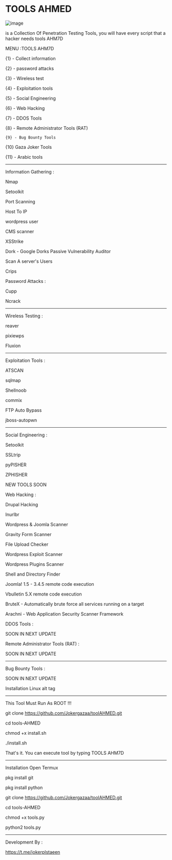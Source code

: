 # TOOLS AHMED



![image](https://user-images.githubusercontent.com/107787017/221176609-75abad3d-6dc9-4c2b-9178-1b95ec870464.png)



is a Collection Of Penetration Testing Tools, you will have every script that a hacker needs tools AHM7D


MENU :TOOLS AHM7D

{1} - Collect information
   
  {2} - password attacks
   
  {3} - Wireless test
    
 {4} - Exploitation tools
    
 {5} - Social Engineering
    
 {6} - Web Hacking
  
   {7} - DDOS Tools
   
  {8} - Remote Administrator Tools (RAT)
 
    {9} - Bug Bounty Tools
    
 {10} Gaza Joker Tools
   
  {11} - Arabic tools

----------------------------------------------------------------------------------------------------------------------------------------------------------------------------

Information Gathering :

Nmap

Setoolkit

Port Scanning

Host To IP

wordpress user

CMS scanner

XSStrike

Dork - Google Dorks Passive Vulnerability Auditor

Scan A server's Users

Crips







Password Attacks :

Cupp

Ncrack  
------------------------------  --------------------------------------------------------------------------------

 Wireless Testing :  

reaver

pixiewps

Fluxion






------------------------------------------------------------------------------------------------------
Exploitation Tools :

ATSCAN

sqlmap

Shellnoob

commix

FTP Auto Bypass

jboss-autopwn

------------------------------------------------------------------------------------------------------------------------

Social Engineering :

Setoolkit

SSLtrip

pyPISHER

ZPHISHER

NEW TOOLS SOON

Web Hacking :

Drupal Hacking

Inurlbr

Wordpress & Joomla Scanner

Gravity Form Scanner

File Upload Checker

Wordpress Exploit Scanner

Wordpress Plugins Scanner

Shell and Directory Finder

Joomla! 1.5 - 3.4.5 remote code execution

Vbulletin 5.X remote code execution

BruteX - Automatically brute force all services running on a target

Arachni - Web Application Security Scanner Framework



DDOS Tools :

SOON IN NEXT UPDATE

Remote Administrator Tools (RAT) :

SOON IN NEXT UPDATE

-----------------------------------------------------------------------------------------------------------------------------------------------------------------------


Bug Bounty Tools :

SOON IN NEXT UPDATE

Installation Linux alt tag

-----------------------------------------------------------------------------------------------------------------------------------------------------------------------------------

This Tool Must Run As ROOT !!!

git clone https://github.com/Jokergazaa/toolAHMED.git

cd tools-AHMED

chmod +x install.sh

./install.sh
 


That's it. You can execute tool by typing TOOLS AHM7D



-----------------------------------------------------------------------------------------------------------------------------------------------------------------------------
Installation
Open Termux

pkg install git

pkg install python

git clone https://github.com/Jokergazaa/toolAHMED.git

cd tools-AHMED

chmod +x tools.py

python2 tools.py



------------------------------------------------------------------------------------------------------------
Development By :

https://t.me/jokerplstaeen
